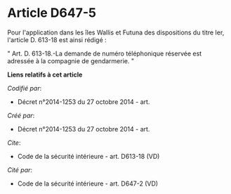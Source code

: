 # Article D647-5

Pour l'application dans les îles Wallis et Futuna des dispositions du titre Ier, l'article D. 613-18 est ainsi rédigé : 

" Art. D. 613-18.-La demande de numéro téléphonique réservée est adressée à la compagnie de gendarmerie. "

**Liens relatifs à cet article**

_Codifié par_:

  - Décret n°2014-1253 du 27 octobre 2014 - art.

_Créé par_:

  - Décret n°2014-1253 du 27 octobre 2014 - art.

_Cite_:

  - Code de la sécurité intérieure - art. D613-18 (VD)

_Cité par_:

  - Code de la sécurité intérieure - art. D647-2 (VD)
